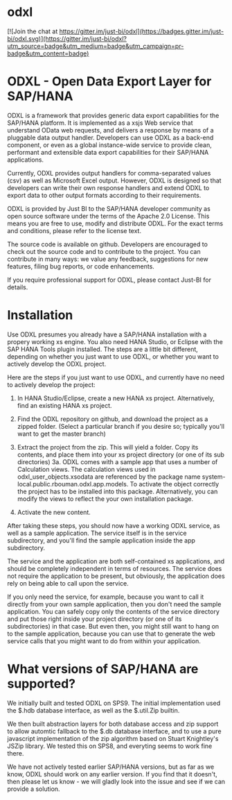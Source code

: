 # odxl

[![Join the chat at https://gitter.im/just-bi/odxl](https://badges.gitter.im/just-bi/odxl.svg)](https://gitter.im/just-bi/odxl?utm_source=badge&utm_medium=badge&utm_campaign=pr-badge&utm_content=badge)

ODXL - Open Data Export Layer for SAP/HANA
==========================================
ODXL is a framework that provides generic data export capabilities for the SAP/HANA platform.
It is implemented as a xsjs Web service that understand OData web requests, and delivers a response by means of a pluggable data output handler.
Developers can use ODXL as a back-end component, or even as a global instance-wide service to provide clean, performant and extensible data export capabilities for their SAP/HANA applications.

Currently, ODXL provides output handlers for comma-separated values (csv) as well as Microsoft Excel output. 
However, ODXL is designed so that developers can write their own response handlers and extend ODXL to export data to other output formats according to their requirements.

ODXL is provided by Just BI to the SAP/HANA developer community as open source software under the terms of the Apache 2.0 License. 
This means you are free to use, modify and distribute ODXL. For the exact terms and conditions, please refer to the license text.

The source code is available on github. Developers are encouraged to check out the source code and to contribute to the project.
You can contribute in many ways: we value any feedback, suggestions for new features, filing bug reports, or code enhancements.

If you require professional support for ODXL, please contact Just-BI for details.

Installation
============
Use ODXL presumes you already have a SAP/HANA installation with a propery working xs engine. You also need HANA Studio, or Eclipse with the SAP HANA Tools plugin installed.
The steps are a little bit different, depending on whether you just want to use ODXL, or whether you want to actively develop the ODXL project.

Here are the steps if you just want to use ODXL, and currently have no need to actively develop the project:

1. In HANA Studio/Eclipse, create a new HANA xs project. Alternatively, find an existing HANA xs project.
2. Find the ODXL repository on github, and download the project as a zipped folder. (Select a particular branch if you desire so; typically you'll want to get the master branch)
3. Extract the project from the zip. This will yield a folder. Copy its contents, and place them into your xs project directory (or one of its sub directories)
3a. ODXL comes with a sample app that uses a number of Calculation views. The calculation views used in odxl_user_objects.xsodata are referenced by the package name system-local.public.rbouman.odxl.app.models. To activate the object correctly the project has to be installed into this package. Alternatively, you can modify the views to reflect the your own installation package.

4. Activate the new content.

After taking these steps, you should now have a working ODXL service, as well as a sample application.
The service itself is in the service subdirectory, and you'll find the sample application inside the app subdirectory.

The service and the application are both self-contained xs applications, and should be completely independent in terms of resources. 
The service does not require the application to be present, but obviously, the application does rely on being able to call upon the service.

If you only need the service, for example, because you want to call it directly from your own sample application, then you don't need the sample application.
You can safely copy only the contents of the service directory and put those right inside your project directory (or one of its subdirectories) in that case.
But even then, you might still want to hang on to the sample application, because you can use that to generate the web service calls that you might want to do from within your application.

What versions of SAP/HANA are supported?
========================================
We initially built and tested ODXL on SPS9. 
The initial implementation used the $.hdb database interface, as well as the $.util.Zip builtin.

We then built abstraction layers for both database access and zip support to allow automtic fallback to the $.db database interface, and to use a pure javascript implementation of the zip algorithm based on Stuart Knightley's JSZip library.
We tested this on SPS8, and everyting seems to work fine there. 

We have not actively tested earlier SAP/HANA versions, but as far as we know, ODXL should work on any earlier version. 
If you find that it doesn't, then please let us know - we will gladly look into the issue and see if we can provide a solution.
